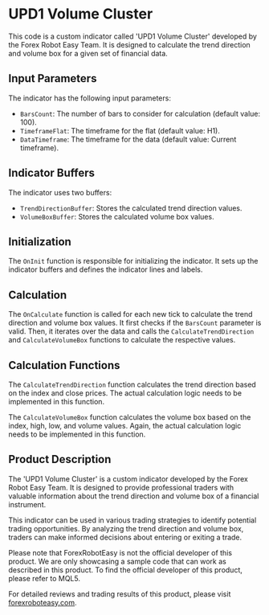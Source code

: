 # UPD1 Volume Cluster

This code is a custom indicator called 'UPD1 Volume Cluster' developed by the Forex Robot Easy Team. It is designed to calculate the trend direction and volume box for a given set of financial data.

## Input Parameters

The indicator has the following input parameters:

- `BarsCount`: The number of bars to consider for calculation (default value: 100).
- `TimeframeFlat`: The timeframe for the flat (default value: H1).
- `DataTimeframe`: The timeframe for the data (default value: Current timeframe).

## Indicator Buffers

The indicator uses two buffers:

- `TrendDirectionBuffer`: Stores the calculated trend direction values.
- `VolumeBoxBuffer`: Stores the calculated volume box values.

## Initialization

The `OnInit` function is responsible for initializing the indicator. It sets up the indicator buffers and defines the indicator lines and labels.

## Calculation

The `OnCalculate` function is called for each new tick to calculate the trend direction and volume box values. It first checks if the `BarsCount` parameter is valid. Then, it iterates over the data and calls the `CalculateTrendDirection` and `CalculateVolumeBox` functions to calculate the respective values.

## Calculation Functions

The `CalculateTrendDirection` function calculates the trend direction based on the index and close prices. The actual calculation logic needs to be implemented in this function.

The `CalculateVolumeBox` function calculates the volume box based on the index, high, low, and volume values. Again, the actual calculation logic needs to be implemented in this function.

## Product Description

The 'UPD1 Volume Cluster' is a custom indicator developed by the Forex Robot Easy Team. It is designed to provide professional traders with valuable information about the trend direction and volume box of a financial instrument.

This indicator can be used in various trading strategies to identify potential trading opportunities. By analyzing the trend direction and volume box, traders can make informed decisions about entering or exiting a trade.

Please note that ForexRobotEasy is not the official developer of this product. We are only showcasing a sample code that can work as described in this product. To find the official developer of this product, please refer to MQL5.

For detailed reviews and trading results of this product, please visit [forexroboteasy.com](https://forexroboteasy.com/forex-robot-review/upd1-volume-cluster-a-review-of-the-forex-software-for-professional-traders/).
